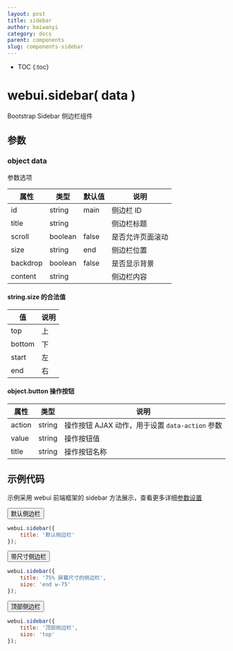 ```yaml
---
layout: post
title: sidebar
author: baiwanyi
category: docs
parent: components
slug: components-sidebar
---
```

* TOC
{:toc}

# webui.sidebar( data )
Bootstrap Sidebar 侧边栏组件

## 参数
### object data
参数选项

| 属性     | 类型    | 默认值 | 说明             |
| -------- | ------- | ------ | ---------------- |
| id       | string  | main   | 侧边栏 ID        |
| title    | string  |        | 侧边栏标题       |
| scroll   | boolean | false  | 是否允许页面滚动 |
| size     | string  | end    | 侧边栏位置       |
| backdrop | boolean | false  | 是否显示背景     |
| content  | string  |        | 侧边栏内容       |

#### string.size 的合法值

| 值     | 说明 |
| ------ | ---- |
| top    | 上   |
| bottom | 下   |
| start  | 左   |
| end    | 右   |

#### object.button 操作按钮

| 属性   | 类型   | 说明                                            |
| ------ | ------ | ----------------------------------------------- |
| action | string | 操作按钮 AJAX 动作，用于设置 `data-action` 参数 |
| value  | string | 操作按钮值                                      |
| title  | string | 操作按钮名称                                    |

## 示例代码
示例采用 webui 前端框架的 sidebar 方法展示，查看更多详细[参数设置](./docs/method-sidebar)

<div class="border px-3 py-4">
    <button type="button" class="btn btn-outline-primary" data-action="sidebar" data-sidebar-title="默认侧边栏" data-close="true">默认侧边栏</button>
</div>

```javascript
webui.sidebar({
    title: '默认侧边栏'
});
```

<div class="border px-3 py-4">
    <button type="button" class="btn btn-outline-primary" data-action="sidebar" data-sidebar-title="75% 屏幕尺寸的侧边栏" data-sidebar-size="end w-75">带尺寸侧边栏</button>
</div>

```javascript
webui.sidebar({
    title: '75% 屏幕尺寸的侧边栏',
    size: 'end w-75'
});
```

<div class="border px-3 py-4">
    <button type="button" class="btn btn-outline-primary" data-action="sidebar" data-sidebar-title="顶部侧边栏" data-sidebar-size="top">顶部侧边栏</button>
</div>

```javascript
webui.sidebar({
    title: '顶部侧边栏',
    size: 'top'
});
```

